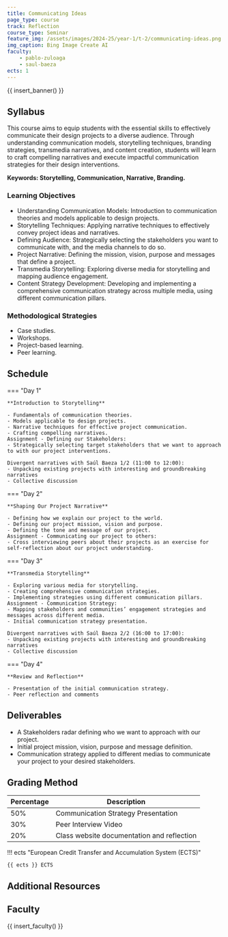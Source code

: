 ```yaml
---
title: Communicating Ideas
page_type: course
track: Reflection
course_type: Seminar
feature_img: /assets/images/2024-25/year-1/t-2/communicating-ideas.png
img_caption: Bing Image Create AI
faculty:
    - pablo-zuloaga
    - saul-baeza
ects: 1
---
```


{{ insert_banner() }}

## Syllabus

This course aims to equip students with the essential skills to effectively communicate their design projects to a diverse audience. Through understanding communication models, storytelling techniques, branding strategies, transmedia narratives, and content creation, students will learn to craft compelling narratives and execute impactful communication strategies for their design interventions.

**Keywords: Storytelling, Communication, Narrative, Branding.**

### Learning Objectives

- Understanding Communication Models:
Introduction to communication theories and models applicable to design projects.
- Storytelling Techniques:
Applying narrative techniques to effectively convey project ideas and narratives.
- Defining Audience:
Strategically selecting the stakeholders you want to communicate with, and the media channels to do so.
- Project Narrative:
Defining the mission, vision, purpose and messages that define a project.
- Transmedia Storytelling:
Exploring diverse media for storytelling and mapping audience engagement.
- Content Strategy Development:
Developing and implementing a comprehensive communication strategy across multiple media, using different communication pillars.

### Methodological Strategies

- Case studies.
- Workshops.
- Project-based learning.
- Peer learning.

## Schedule

=== "Day 1"

    **Introduction to Storytelling**

    - Fundamentals of communication theories.
    - Models applicable to design projects.
    - Narrative techniques for effective project communication.
    - Crafting compelling narratives.
    Assignment - Defining our Stakeholders:
    - Strategically selecting target stakeholders that we want to approach to with our project interventions.

    Divergent narratives with Saúl Baeza 1/2 (11:00 to 12:00):
    - Unpacking existing projects with interesting and groundbreaking narratives
    - Collective discussion 


=== "Day 2"

    **Shaping Our Project Narrative**

    - Defining how we explain our project to the world.
    - Defining our project mission, vision and purpose.
    - Defining the tone and message of our project.
    Assignment - Communicating our project to others:
    - Cross interviewing peers about their projects as an exercise for self-reflection about our project understanding.


=== "Day 3"

    **Transmedia Storytelling**

    - Exploring various media for storytelling.
    - Creating comprehensive communication strategies.
    - Implementing strategies using different communication pillars.
    Assignment - Communication Strategy:
    - Mapping stakeholders and communities’ engagement strategies and messages across different media.
    - Initial communication strategy presentation.

    Divergent narratives with Saúl Baeza 2/2 (16:00 to 17:00):
    - Unpacking existing projects with interesting and groundbreaking narratives
    - Collective discussion 



=== "Day 4"

    **Review and Reflection**

    - Presentation of the initial communication strategy.
    - Peer reflection and comments



## Deliverables

- A Stakeholders radar defining who we want to approach with our project.
- Initial project mission, vision, purpose and message definition.
- Communication strategy applied to different medias to communicate your project to your desired stakeholders.


## Grading Method

| Percentage  | Description                         |
| ----------- | ------------------------------------|
| 50%         | Communication Strategy Presentation |
| 30%         | Peer Interview Video                |
| 20%         | Class website documentation and reflection |

!!! ects "European Credit Transfer and Accumulation System (ECTS)"

    {{ ects }} ECTS

## Additional Resources

## Faculty

{{ insert_faculty() }}

